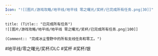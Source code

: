 ```yaml
---
Icon: "![[图片/游戏攻略/地平线/地平线 零之曙光/奖杯/已完成所有任务.png|30]]"
---
```

```ad-common-silver-trophy
title: (Title:: "已完成所有任务")
![[图片/游戏攻略/地平线/地平线 零之曙光/奖杯/已完成所有任务.png|100]]

(Comment:: "完成冰尘雪野中的所有支线任务和零工。")
```

#地平线/零之曙光/奖杯/DLC #奖杯 #奖杯/银
